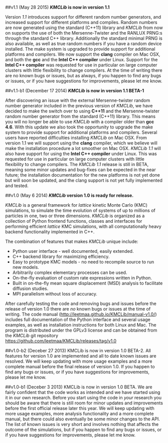 ##v1.1 (May 28 2015)
***KMCLib* is now in version 1.1**

Version *1.1* introduces support for different random number generators, and increased support for different platforms and compiles. Random numbers are now generated using the standard (C++11) library and *KMCLib* from now on supports the use of both the Mersenne-Twister and the RANLUX PRNG:s through the standard C++ library. Additionally the standard minimal PRNG is also available, as well as true random numbers if you have a random device installed. The make system is upgraded to provide support for additional platforms and compilers. We now support the **clang** compiler on Mac OSX, and both the **gcc** and the **Intel C++ compiler** under Linux. Support for the **Intel C++ compiler** was requested for use in particular on large computer clusters with little flexibility to change compilers. At the time of writing there are no known bugs or issues, but as always, if you happen to find any bugs or issues, or if you have suggestions for improvements, please let me know.

##v1.1-b1 (December 17 2014)
***KMCLib* is now in version 1.1 BETA-1**

After discovering an issue with the external Mersenne-twister random number generator included in the previous version of *KMCLib*, we have decided to make the switch over to using **C++11** and the Mersenne-twister random number generator from the standard (C++11) library. This means you will no longer be able to use *KMCLib* with a compiler older than **gcc 4.6**. With this update we also took the opportunity to upgrade the make system to provide support for additional platforms and compilers. Several users have reported difficulties installing *KMCLib* on Mac OSX. From version 1.1 we will support using the **clang** compiler, which we believe will make the installation procedure a lot smoother on Mac OSX. *KMCLib 1.1* will also have support for using the **Intel C++ compiler** under Linux. This was requested for use in particular on large computer clusters with little flexibility to change compilers. The *KMCLib 1.1* release is still in BETA, meaning some minor updates and bug-fixes can be expected in the near future; the installation documentation for the new platforms is not yet done but will soon be updated, and the clang support is not yet fully implemented and tested.


##v1.0 (May 6 2014)
***KMCLib* version 1.0 is ready for release.**

*KMCLib* is a general framework for *lattice* kinetic Monte Carlo (KMC) simulations, to simulate the time evolution of systems of up to millions of particles in one, two or three dimensions. *KMCLib* is organized as a collection of Python frontend functions, classes and interfaces for performing efficient *lattice* KMC simulations, with all computationally heavy backend functionality implemented in C++.

The combination of features that makes *KMCLib* unique include:

* Python user interface - well documented, easily extended.
* C++ backend library for maximizing efficiency.
* Easy to prototype KMC models - no need to recompile source to run new models.
* Arbitrarily complex elementary processes can be used.
* On-the-fly evaluation of custom rate expressions written in Python.
* Built in on-the-fly mean square displacement (MSD) analysis to facilitate diffusion studies.
* MPI parallelism without loss of accuracy.

After carefully testing the code and removing bugs and issues before the release of version 1.0 there are *no* known bugs or issues at the time of writing.
The code manual (http://leetmaa.github.io/KMCLib/manual-v1.0/) includes full documentation of the Python interface and several usage examples, as well as installation instructions for both Linux and Mac.
The program is distributed under the GPLv3 license and can be obtained from the *KMCLib* git repository https://github.com/leetmaa/KMCLib/releases/tag/v1.0


##v1.0-b2 (Deceber 27 2013)
KMCLib is now in version 1.0 BETA-2. All features for version 1.0 are implemented and all to date known issues are resolved. We will keep updating with more usage examples and a more complete manual before the final release of version 1.0. If you happen to find any bugs or issues, or if you have suggestions for improvements, please let me know.

##v1.0-b1 (Deceber 3 2013)
KMCLib is now in version 1.0 BETA. We are fairly confident that the code works as intended and we have started using it in our own research. Before you start using the code in *your* research you should be aware that there is still room for minor updates and improvements before the first official release later this year. We will keep updating with more usage examples, more analysis functionality and a more complete manual, but there could also eventually be some minor changes to the API. The list of known issues is very short and involves nothing that affects the outcome of the simulations, but if you happen to find any bugs or issues, or if you have suggestions for improvements, please let me know.

